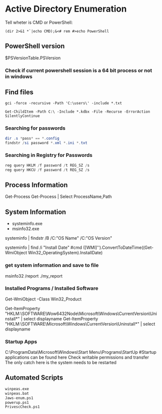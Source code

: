 # Active Directory Enumeration



Tell wheter is CMD or PowerShell:
```
(dir 2>&1 *`|echo CMD);&<# rem #>echo PowerShell
```



## PowerShell version
$PSVersionTable.PSVersion

### Check if current powershell session is a 64 bit process or not in windows
[system.environment]::Is64BitProcess






## Find files
```
gci -force -recursive -Path 'C:\users\' -include *.txt

Get-ChildItem -Path C:\ -Include *.kdbx -File -Recurse -ErrorAction SilentlyContinue
```



### Searching for passwords

```powershell
dir .s *pass* == *.config
findstr /si password *.xml *.ini *.txt
```

### Searching in Registry for Passwords

```powershell
reg query HKLM /f password /t REG_SZ /s
reg query HKCU /f password /t REG_SZ /s
```













## Process Information
Get-Process
Get-Process | Select ProcessName,Path























## System Information

- systeminfo.exe
- msinfo32.exe




systeminfo | findstr /B /C:"OS Name" /C:"OS Version"


systeminfo | find /i "Install Date" #cmd
([WMI]'').ConvertToDateTime((Get-WmiObject Win32_OperatingSystem).InstallDate)



### get system information and save to file
msinfo32 /report ./my_report



### Installed Programs / Installed Software

Get-WmiObject -Class Win32_Product

Get-ItemProperty "HKLM:\SOFTWARE\Wow6432Node\Microsoft\Windows\CurrentVersion\Uninstall\*" | select displayname
Get-ItemProperty "HKLM:\SOFTWARE\Microsoft\Windows\CurrentVersion\Uninstall\*" | select displayname



### Startup Apps
C:\ProgramData\Microsoft\Windows\Start Menu\Programs\StartUp #Startup applications can be found here
Check writable permissions and transfer
The only catch here is the system needs to be restarted

































## Automated Scripts

```bash
winpeas.exe
winpeas.bat
Jaws-enum.ps1
powerup.ps1
PrivescCheck.ps1
```